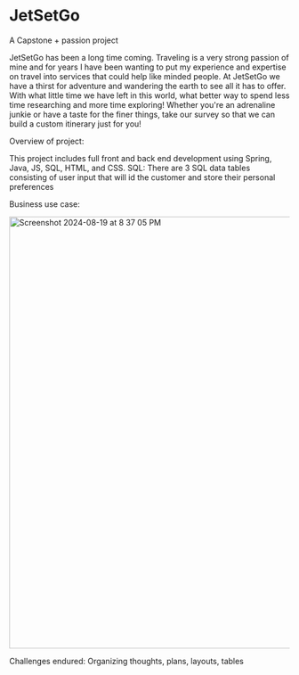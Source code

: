 # JetSetGo
A Capstone + passion project


JetSetGo has been a long time coming. Traveling is a very strong passion of mine and for years I have been wanting to put my experience and expertise on travel into services that could help like minded people. At JetSetGo we have a thirst for adventure and wandering the earth to see all it has to offer. With what little time we have left in this world, what better way to spend less time researching and more time exploring! Whether you're an adrenaline junkie or have a taste for the finer things, take our survey so that we can build a custom itinerary just for you! 

Overview of project:

This project includes full front and back end development using Spring, Java, JS, SQL, HTML, and CSS. 
SQL:
There are 3 SQL data tables consisting of user input that will id the customer and store their personal preferences

Business use case:


<img width="775" alt="Screenshot 2024-08-19 at 8 37 05 PM" src="https://github.com/user-attachments/assets/994a7148-6da8-4c9a-b156-57f558bbddd1">



Challenges endured:
Organizing thoughts, plans, layouts, tables
